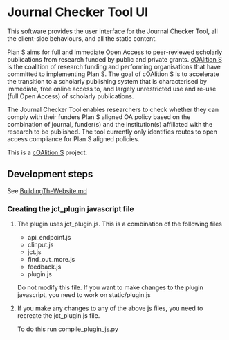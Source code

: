 # Journal Checker Tool UI

This software provides the user interface for the Journal Checker Tool, all the client-side behaviours, and all the
static content.

Plan S aims for full and immediate Open Access to peer-reviewed scholarly publications from research funded by public 
and private grants. [cOAlition S](https://www.coalition-s.org/) is the coalition of research funding and performing 
organisations that have committed to implementing Plan S. The goal of cOAlition S is to accelerate the transition to a 
scholarly publishing system that is characterised by immediate, free online access to, and largely unrestricted use and 
re-use (full Open Access) of scholarly publications.

The Journal Checker Tool enables researchers to check whether they can comply with their funders Plan S aligned OA 
policy based on the combination of journal, funder(s) and the institution(s) affiliated with the research to be 
published. The tool currently only identifies routes to open access compliance for Plan S aligned policies.

This is a [cOAlition S](https://www.coalition-s.org/) project.

## Development steps
See [BuildingTheWebsite.md](BuildingTheWebsite.md)

### Creating the jct_plugin javascript file
1. The plugin uses jct_plugin.js. This is a combination of the following files
    - api_endpoint.js
    - clinput.js
    - jct.js
    - find_out_more.js
    - feedback.js
    - plugin.js
    
    Do not modify this file. If you want to make changes to the plugin javascript, you need to work on static/plugin.js

2. If you make any changes to any of the above js files, you need to recreate the jct_plugin.js file.

    To do this run compile_plugin_js.py
 